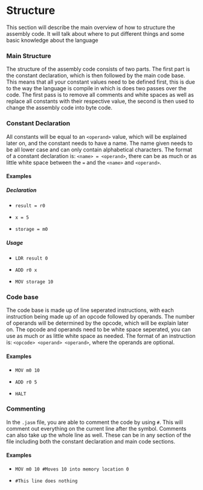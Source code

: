 # Structure

This section will describe the main overview of how to structure the assembly code. It will talk about where to put different things and some basic knowledge about the language

### Main Structure

The structure of the assembly code consists of two parts. The first part is the constant declaration, which is then followed by the main code base. This means that all your constant values need to be defined first, this is due to the way the language is compile in which is does two passes over the code. The first pass is to remove all comments and white spaces as well as replace all constants with their respective value, the second is then used to change the assembly code into byte code.

### Constant Declaration

All constants will be equal to an `<operand>` value, which will be explained later on, and the constant needs to have a name. The name given needs to be all lower case and can only contain alphabetical characters. The format of a constant declaration is: `<name> = <operand>`, there can be as much or as little white space between the `=` and the `<name>` and `<operand>`.

#### Examples

##### Declaration

* `result = r0`

* `x = 5`

* `storage = m0`

##### Usage

* `LDR result 0`

* `ADD r0 x`

* `MOV storage 10`


### Code base

The code base is made up of line seperated instructions, with each instruction being made up of an opcode followed by operands. The number of operands will be determined by the opcode, which will be explain later on. The opcode and operands need to be white space seperated, you can use as much or as little white space as needed. The format of an instruction is: `<opcode> <operand> <operand>`, where the operands are optional.

#### Examples

*  `MOV m0 10`

*  `ADD r0 5`

*  `HALT`

### Commenting

In the `.jasm` file, you are able to comment the code by using `#`. This will comment out everything on the current line after the symbol. Comments can also take up the whole line as well. These can be in any section of the file including both the constant declaration and main code sections.

#### Examples

* `MOV m0 10 #Moves 10 into memory location 0`


* `#This line does nothing`